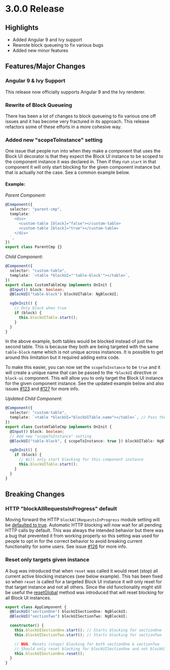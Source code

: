 # 3.0.0 Release

## Highlights

- Added Angular 9 and Ivy support
- Rewrote block queueing to fix various bugs
- Added new minor features

## Features/Major Changes

### Angular 9 & Ivy Support

This release now officially supports Angular 9 and the Ivy renderer.

### Rewrite of Block Queueing

There has been a lot of changes to block queueing to fix various one off issues and it has become very fractured in its approach. This release refactors some of these efforts in a more cohesive way.

### Added new "scopeToInstance" setting

One issue that people run into when they make a component that uses the Block UI decorator is that they expect the Block UI instance to be scoped to the component instance it was declared in. Then if they run `start` in that component it will only start blocking for the given component instance but that is actually not the case. See a common example below.

#### Example:

_Parent Component:_

```ts
@Component({
  selector: "parent-cmp",
  template: `
    <div>
      <custom-table [block]="false"></custom-table>
      <custom-table [block]="true"></custom-table>
    </div>
  `,
})
export class ParentCmp {}
```

_Child Component:_

```ts
@Component({
  selector: "custom-table",
  template: `<table *blockUI="'table-block'"></table>`,
})
export class CustomTableCmp implements OnInit {
  @Input() block: boolean;
  @BlockUI("table-block") blockUITable: NgBlockUI;

  ngOnInit() {
    // Only block when true
    if (block) {
      this.blockUITable.start();
    }
  }
}
```

In the above example, both tables would be blocked instead of just the second table. This is because they both are being targeted with the same `table-block` name which is not unique across instances. It is possible to get around this limitation but it required adding extra code.

To make this easier, you can now set the `scopeToInstance` to be `true` and it will create a unique name that can be passed to the `*blockUI` directive or `block-ui` component. This will allow you to only target the Block UI instance for the given component instance. See the updated example below and also issues [#123](https://github.com/kuuurt13/ng-block-ui/issues/123) and [#127](https://github.com/kuuurt13/ng-block-ui/issues/127) for more info.

_Updated Child Component:_

```ts
@Component({
  selector: "custom-table",
  template: `<table *blockUI="blockUITable.name"></table>`, // Pass the name so it can be targeted
})
export class CustomTableCmp implements OnInit {
  @Input() block: boolean;
  // Add new "scopeToInstance" setting
  @BlockUI("table-block", { scopeToInstance: true }) blockUITable: NgBlockUI;

  ngOnInit() {
    if (block) {
      // Will only start blocking for this component instance
      this.blockUITable.start();
    }
  }
}
```

## Breaking Changes

### HTTP "blockAllRequestsInProgress" default

Moving forward the HTTP `blockAllRequestsInProgress` module setting will be [defaulted to true](./docs/http-module.md#setting-blockallrequestsinprogress). Automatic HTTP blocking will now wait for all pending HTTP calls by default. This was always the intended behavior but there was a bug that prevented it from working properly so this setting was used for people to opt in for the correct behavior to avoid breaking current functionality for some users. See issue [#126](https://github.com/kuuurt13/ng-block-ui/issues/126) for more info.

### Reset only targets given instance

A bug was introduced that when `reset` was called it would reset (stop) all current active blocking instances (see below example). This has been fixed so when `reset` is called for a targeted Block UI instance it will only reset for that target instance and not all others. Since the old functionality might still be useful the [resetGlobal](./README.md#ngblockui-instance) method was introduced that will reset blocking for all Block UI instances.

```ts
export class AppComponent {
  @BlockUI("sectionOne") blockUISectionOne: NgBlockUI;
  @BlockUI("sectionTwo") blockUISectionTwo: NgBlockUI;

  constructor() {
    this.blockUISectionOne.start(); // Starts blocking for sectionOne
    this.blockUISectionTwo.start(); // Starts blocking for sectionTwo

    // BUG: Resets (stops) blocking for both sectionOne & sectionTwo
    // Should only reset blocking for blockUISectionOne and not blockUISectionTwo
    this.blockUISectionOne.reset();
  }
}
```
